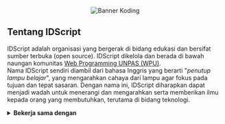 <p align="center">
    <!-- badge koding assembly-->
    <img alt="Banner Koding" src="https://github.com/IDScript/.github/blob/main/profile/src/IDScript.png?raw=true"><br>
</p>

## Tentang IDScript

IDScript adalah organisasi yang bergerak di bidang edukasi dan bersifat sumber terbuka (open source). IDScript dikelola dan berada di bawah naungan komunitas [Web Programming UNPAS (WPU)](http://discord.gg/S4rrXQU).
<br>
Nama IDScript sendiri diambil dari bahasa Inggris yang berarti "_penutup lampu belajar_", yang mengarahkan cahaya dari lampu agar fokus pada tujuan dan tepat sasaran. Dengan nama ini, IDScript diharapkan dapat menjadi wadah untuk menerangi dan mengarahkan serta memberikan ilmu kepada orang yang membutuhkan, terutama di bidang teknologi.

<details>
<summary><b>Bekerja sama dengan</b></summary>
<br>
<ul>
    <li>
        <b><a href="https://www.youtube.com/kelasterbuka">Kelas Terbuka</a></b>
        <p>
            <b>Kelas Terbuka</b> adalah kanal YouTube yang memberikan media pembelajaran pemrograman secara umum dan teknik komputasi serta pengolahan data secara             khusus dari dasar hingga menengah.
            <br>
            Owner Kelas Terbuka: <a href="https://github.com/faqihza">Faqihza Mukhlish</a>
            <br>
            Organisasi (GitHub): <a href="https://github.com/kelasterbuka">Kelas Terbuka</a>
        </p>
    </li>
</details>
